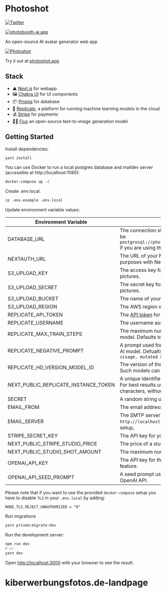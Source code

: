 # Photoshot

[![Twitter](https://img.shields.io/twitter/url/https/twitter.com/photoshot_ai.svg?style=social&label=Follow%20%40photoshot_ai)](https://twitter.com/photoshot_ai)

[![photobooth-ai.app](https://github.com/baptadn/photoshot/assets/1102595/3636614d-67f3-45a8-8c11-4b9271540725)](https://photobooth-ai.app/)

An open-source AI avatar generator web app

[![Photoshot](https://photoshot.app/og-cover.jpg)
](https://user-images.githubusercontent.com/1102595/206658000-d349ef06-e4f2-4626-9deb-6c8a246f7553.mp4)

Try it out at [photoshot.app](https://photoshot.app)

## Stack

- ▲ [Next.js](https://nextjs.org/) for webapp
- 🖼 [Chakra UI](https://chakra-ui.com/) for UI components
- 📦 [Prisma](https://www.prisma.io/) for database
- 🧠 [Replicate](https://replicate.com/), a platform for running machine learning models in the cloud
- 💰 [Stripe](https://stripe.com/) for payments
- 👩‍🎨 [Flux](https://blackforestlabs.ai/) an open-source text-to-image generation model

## Getting Started

Install dependencies:

```bash
yarn install
```

You can use Docker to run a local postgres database and maildev server (accessible at http://localhost:1080):

```bash
docker-compose up -d
```

Create .env.local:

```bash
cp .env.example .env.local
```

Update environment variable values:

| Environment Variable                 | Explanation                                                                                                                                                            |
| ------------------------------------ | ---------------------------------------------------------------------------------------------------------------------------------------------------------------------- |
| DATABASE_URL                         | The connection string for your PostgreSQL database. It will be `postgresql://photoshot:photoshot@localhost:5432/photoshot` if you are using the provided docket setup. |
| NEXTAUTH_URL                         | The URL of your Next.js application, used for authentication purposes with NextAuth.js.                                                                                |
| S3_UPLOAD_KEY                        | The access key for your AWS S3 bucket used for storing pictures.                                                                                                       |
| S3_UPLOAD_SECRET                     | The secret key for your AWS S3 bucket used for storing pictures.                                                                                                       |
| S3_UPLOAD_BUCKET                     | The name of your AWS S3 bucket used for storing pictures.                                                                                                              |
| S3_UPLOAD_REGION                     | The AWS region where your S3 bucket is located.                                                                                                                        |
| REPLICATE_API_TOKEN                  | The [API token](https://replicate.com/account) for Replicate.                                                                                                          |
| REPLICATE_USERNAME                   | The username associated with your Replicate account.                                                                                                                   |
| REPLICATE_MAX_TRAIN_STEPS            | The maximum number of training steps for the Dreambooth AI model. Defaults to `3000`.                                                                                  |
| REPLICATE_NEGATIVE_PROMPT            | A prompt used for negative training examples in the Replicate AI model. Defualts to `cropped face, cover face, cover visage, mutated hands`                            |
| REPLICATE_HD_VERSION_MODEL_ID        | The version of the model for upscaling the generated images. Such models can be browsed [here](https://replicate.com/collections/super-resolution)                     |
| NEXT_PUBLIC_REPLICATE_INSTANCE_TOKEN | A unique identifier for the training data. It can be any string. For best results use an identifier containing three Unicode characters, without spaces e.g. `cjw`     |
| SECRET                               | A random string used for NextAuth.js authentication.                                                                                                                   |
| EMAIL_FROM                           | The email address from which emails will be sent.                                                                                                                      |
| EMAIL_SERVER                         | The SMTP server URL used for sending emails. It will be `http://localhost:25` if you are using the provided docker setup,                                              |
| STRIPE_SECRET_KEY                    | The API key for your Stripe account.                                                                                                                                   |
| NEXT_PUBLIC_STRIPE_STUDIO_PRICE      | The price of a studio in cents (e.g., 1000 = $10).                                                                                                                     |
| NEXT_PUBLIC_STUDIO_SHOT_AMOUNT       | The maximum number of shots allowed per studio.                                                                                                                        |
| OPENAI_API_KEY                       | The API key for the OpenAI API, used for the prompt wizard feature.                                                                                                    |
| OPENAI_API_SEED_PROMPT               | A seed prompt used for generating style prompts using the OpenAI API.                                                                                                  |

Please note that if you want to use the provided `docker-compose` setup you have to disable `TLS` in your `.env.local` by adding:

```
NODE_TLS_REJECT_UNAUTHORIZED = "0"
```

Run migrations

```bash
yarn prisma:migrate:dev
```

Run the development server:

```bash
npm run dev
# or
yarn dev
```

Open [http://localhost:3000](http://localhost:3000) with your browser to see the result.
# kiberwerbungsfotos.de-landpage
